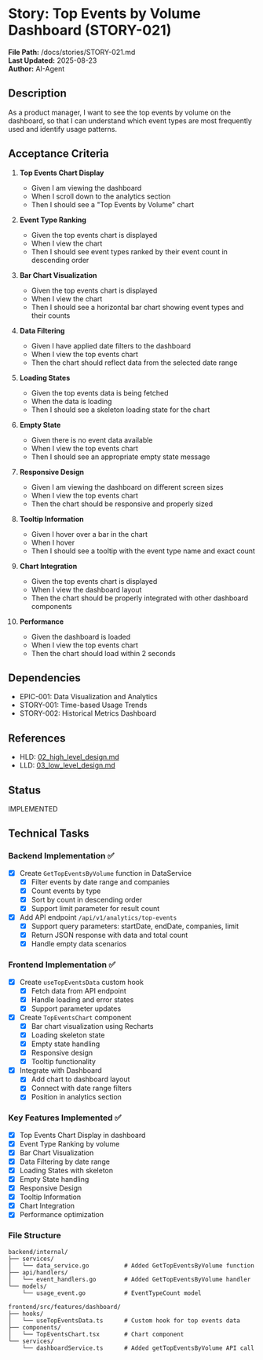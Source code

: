 # Story: Top Events by Volume Dashboard (STORY-021)

**File Path:** /docs/stories/STORY-021.md  
**Last Updated:** 2025-08-23  
**Author:** AI-Agent  

## Description
As a product manager, I want to see the top events by volume on the dashboard, so that I can understand which event types are most frequently used and identify usage patterns.

## Acceptance Criteria
1. **Top Events Chart Display**
   - Given I am viewing the dashboard
   - When I scroll down to the analytics section
   - Then I should see a "Top Events by Volume" chart

2. **Event Type Ranking**
   - Given the top events chart is displayed
   - When I view the chart
   - Then I should see event types ranked by their event count in descending order

3. **Bar Chart Visualization**
   - Given the top events chart is displayed
   - When I view the chart
   - Then I should see a horizontal bar chart showing event types and their counts

4. **Data Filtering**
   - Given I have applied date filters to the dashboard
   - When I view the top events chart
   - Then the chart should reflect data from the selected date range

5. **Loading States**
   - Given the top events data is being fetched
   - When the data is loading
   - Then I should see a skeleton loading state for the chart

6. **Empty State**
   - Given there is no event data available
   - When I view the top events chart
   - Then I should see an appropriate empty state message

7. **Responsive Design**
   - Given I am viewing the dashboard on different screen sizes
   - When I view the top events chart
   - Then the chart should be responsive and properly sized

8. **Tooltip Information**
   - Given I hover over a bar in the chart
   - When I hover
   - Then I should see a tooltip with the event type name and exact count

9. **Chart Integration**
   - Given the top events chart is displayed
   - When I view the dashboard layout
   - Then the chart should be properly integrated with other dashboard components

10. **Performance**
    - Given the dashboard is loaded
    - When I view the top events chart
    - Then the chart should load within 2 seconds

## Dependencies
- EPIC-001: Data Visualization and Analytics
- STORY-001: Time-based Usage Trends
- STORY-002: Historical Metrics Dashboard

## References
- HLD: [02_high_level_design.md](../02_high_level_design.md#module-frontend-application-frontend-001)
- LLD: [03_low_level_design.md](../03_low_level_design.md#component-frontend-react-application-frontend-001)

## Status
IMPLEMENTED

## Technical Tasks

### Backend Implementation ✅
- [x] Create `GetTopEventsByVolume` function in DataService
  - [x] Filter events by date range and companies
  - [x] Count events by type
  - [x] Sort by count in descending order
  - [x] Support limit parameter for result count

- [x] Add API endpoint `/api/v1/analytics/top-events`
  - [x] Support query parameters: startDate, endDate, companies, limit
  - [x] Return JSON response with data and total count
  - [x] Handle empty data scenarios

### Frontend Implementation ✅
- [x] Create `useTopEventsData` custom hook
  - [x] Fetch data from API endpoint
  - [x] Handle loading and error states
  - [x] Support parameter updates

- [x] Create `TopEventsChart` component
  - [x] Bar chart visualization using Recharts
  - [x] Loading skeleton state
  - [x] Empty state handling
  - [x] Responsive design
  - [x] Tooltip functionality

- [x] Integrate with Dashboard
  - [x] Add chart to dashboard layout
  - [x] Connect with date range filters
  - [x] Position in analytics section

### Key Features Implemented ✅
- [x] Top Events Chart Display in dashboard
- [x] Event Type Ranking by volume
- [x] Bar Chart Visualization
- [x] Data Filtering by date range
- [x] Loading States with skeleton
- [x] Empty State handling
- [x] Responsive Design
- [x] Tooltip Information
- [x] Chart Integration
- [x] Performance optimization

### File Structure
```
backend/internal/
├── services/
│   └── data_service.go          # Added GetTopEventsByVolume function
├── api/handlers/
│   └── event_handlers.go        # Added GetTopEventsByVolume handler
└── models/
    └── usage_event.go           # EventTypeCount model

frontend/src/features/dashboard/
├── hooks/
│   └── useTopEventsData.ts      # Custom hook for top events data
├── components/
│   └── TopEventsChart.tsx       # Chart component
└── services/
    └── dashboardService.ts      # Added getTopEventsByVolume API call
```
